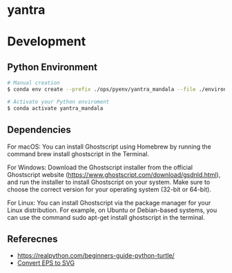 # yantra

# Development

## Python Environment

```bash
# Manual creation
$ conda env create --prefix ./ops/pyenv/yantra_mandala --file ./environment.yml

# Activate your Python enviroment
$ conda activate yantra_mandala
```

## Dependencies

For macOS: You can install Ghostscript using Homebrew by running the command brew install ghostscript in the Terminal.

For Windows: Download the Ghostscript installer from the official Ghostscript website (https://www.ghostscript.com/download/gsdnld.html), and run the installer to install Ghostscript on your system. Make sure to choose the correct version for your operating system (32-bit or 64-bit).

For Linux: You can install Ghostscript via the package manager for your Linux distribution. For example, on Ubuntu or Debian-based systems, you can use the command sudo apt-get install ghostscript in the terminal.




## Referecnes

- https://realpython.com/beginners-guide-python-turtle/
- [Convert EPS to SVG](https://convertio.co/de/download/185a3a1681360b6814b01239e3ab84037a4e4f/)
